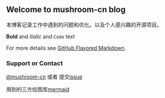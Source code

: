 ## Welcome to mushroom-cn blog

本博客记录工作中遇到的问题和优化。以及个人感兴趣的开源项目。

**Bold** and _Italic_ and `Code` text

For more details see [GitHub Flavored Markdown](https://guides.github.com/features/mastering-markdown/).

### Support or Contact

[@mushroom-cn](https://mushroom-cn.github.io/) 或者 提交[issue](https://github.com/mushroom-cn/mushroom-cn.github.io/issues)

用到的三方绘图库[mermaid](https://mermaid.js.org/intro/)
